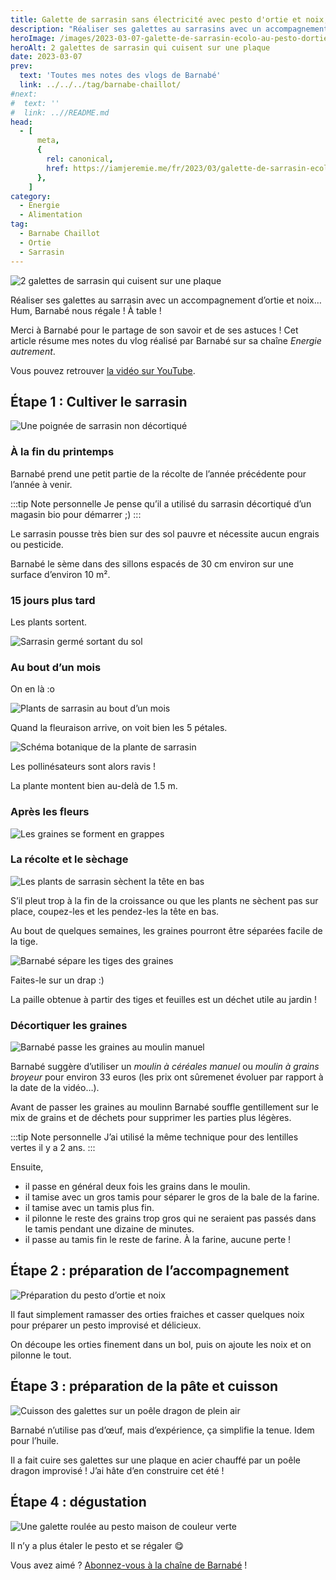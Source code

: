 ```yaml
---
title: Galette de sarrasin sans électricité avec pesto d'ortie et noix, par Barnabé Chaillot
description: "Réaliser ses galettes au sarrasins avec un accompagnement d'ortie et noix... Hum, Barnabé nous régale ! A table !"
heroImage: /images/2023-03-07-galette-de-sarrasin-ecolo-au-pesto-dortie-noix-lenergie-autrement.jpg
heroAlt: 2 galettes de sarrasin qui cuisent sur une plaque
date: 2023-03-07
prev:
  text: 'Toutes mes notes des vlogs de Barnabé'
  link: ../../../tag/barnabe-chaillot/
#next:
#  text: ''
#  link: ..//README.md
head:
  - [
      meta,
      {
        rel: canonical,
        href: https://iamjeremie.me/fr/2023/03/galette-de-sarrasin-ecolo-au-pesto-dortie-noix-lenergie-autrement,
      },
    ]
category:
  - Energie
  - Alimentation
tag:
  - Barnabe Chaillot
  - Ortie
  - Sarrasin
---
```


![2 galettes de sarrasin qui cuisent sur une plaque](/images/2023-03-07-galette-de-sarrasin-ecolo-au-pesto-dortie-noix-lenergie-autrement.jpg 'Crédits: image extraite du vlog sur la chaîne de Barnabé Chaillot')

Réaliser ses galettes au sarrasin avec un accompagnement d’ortie et noix… Hum, Barnabé nous régale ! À table !

Merci à Barnabé pour le partage de son savoir et de ses astuces !
Cet article résume mes notes du vlog réalisé par Barnabé sur sa chaîne _Energie autrement_.

<!-- more -->

Vous pouvez retrouver [la vidéo sur YouTube](https://www.youtube.com/watch?v=-siM1AVqB2g).

## Étape 1 : Cultiver le sarrasin

![Une poignée de sarrasin non décortiqué](./images/une-poignee-de-sarrasin-non-decortique.jpg 'Crédits: image extraite du vlog de L’énergie autrement')

### À la fin du printemps

Barnabé prend une petit partie de la récolte de l’année précédente pour l’année à venir.

:::tip Note personnelle
Je pense qu’il a utilisé du sarrasin décortiqué d’un magasin bio pour démarrer ;)
:::

Le sarrasin pousse très bien sur des sol pauvre et nécessite aucun engrais ou pesticide.

Barnabé le sème dans des sillons espacés de 30 cm environ sur une surface d’environ 10 m².

### 15 jours plus tard

Les plants sortent.

![Sarrasin germé sortant du sol](./images/sarrasin-germe-sortant-du-sol.jpg 'Crédits: image extraite du vlog de L’énergie autrement')

### Au bout d’un mois

On en là :o

![Plants de sarrasin au bout d’un mois](./images/plants-de-sarrasin-au-bout-dun-mois.jpg 'Crédits: image extraite du vlog de L’énergie autrement')

Quand la fleuraison arrive, on voit bien les 5 pétales.

![Schéma botanique de la plante de sarrasin](./images/schema-botanique-de-la-plante-de-sarrasin.jpg 'Crédits: image extraite du vlog de L’énergie autrement')

Les pollinésateurs sont alors ravis !

La plante montent bien au-delà de 1.5 m.

### Après les fleurs

![Les graines se forment en grappes](./images/les-graines-se-forment-en-grappes.jpg 'Crédits: image extraite du vlog de L’énergie autrement')

### La récolte et le sèchage

![Les plants de sarrasin sèchent la tête en bas](./images/les-plants-de-sarrasin-sechent-la-tete-en-bas.jpg 'Crédits: image extraite du vlog de L’énergie autrement')

S’il pleut trop à la fin de la croissance ou que les plants ne sèchent pas sur place, coupez-les et les pendez-les la tête en bas.

Au bout de quelques semaines, les graines pourront être séparées facile de la tige.

![Barnabé sépare les tiges des graines](./images/barnabe-separe-les-tiges-des-graines.jpg 'Crédits: image extraite du vlog de L’énergie autrement')

Faites-le sur un drap :)

La paille obtenue à partir des tiges et feuilles est un déchet utile au jardin !

### Décortiquer les graines

![Barnabé passe les graines au  moulin manuel](./images/barnabe-passe-les-graines-au-moulin-manuel.jpg 'Crédits: image extraite du vlog de L’énergie autrement')

Barnabé suggère d’utiliser un _moulin à céréales manuel_ ou _moulin à grains broyeur_ pour environ 33 euros (les prix ont sûremenet évoluer par rapport à la date de la vidéo…).

Avant de passer les graines au moulinn Barnabé souffle gentillement sur le mix de grains et de déchets pour supprimer les parties plus légères.

:::tip Note personnelle
J’ai utilisé la même technique pour des lentilles vertes il y a 2 ans.
:::

Ensuite,

- il passe en général deux fois les grains dans le moulin.
- il tamise avec un gros tamis pour séparer le gros de la bale de la farine.
- il tamise avec un tamis plus fin.
- il pilonne le reste des grains trop gros qui ne seraient pas passés dans le tamis pendant une dizaine de minutes.
- il passe au tamis fin le reste de farine. À la farine, aucune perte !

## Étape 2 : préparation de l’accompagnement

![Préparation du pesto d’ortie et noix](./images/preparation-du-pesto-dortie-et-noix.jpg 'Crédits: image extraite du vlog de L’énergie autrement')

Il faut simplement ramasser des orties fraiches et casser quelques noix pour préparer un pesto improvisé et délicieux.

On découpe les orties finement dans un bol, puis on ajoute les noix et on pilonne le tout.

## Étape 3 : préparation de la pâte et cuisson

![Cuisson des galettes sur un poêle dragon de plein air](./images/cuisson-des-galettes-sur-un-poele-dragon-de-plein-air.jpg 'Crédits: image extraite du vlog de L’énergie autrement')

Barnabé n’utilise pas d’œuf, mais d’expérience, ça simplifie la tenue. Idem pour l’huile.

Il a fait cuire ses galettes sur une plaque en acier chauffé par un poêle dragon improvisé ! J’ai hâte d’en construire cet été !

## Étape 4 : dégustation

![Une galette roulée au pesto maison de couleur verte](./images/une-galette-roulee-au-pesto-maison-de-couleur-verte.jpg 'Crédits: image extraite du vlog de L’énergie autrement')

Il n’y a plus étaler le pesto et se régaler 😋

Vous avez aimé ? [Abonnez-vous à la chaîne de Barnabé](https://www.youtube.com/@chaillotbarnabe2986) !
